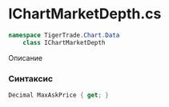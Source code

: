 
# IChartMarketDepth.cs
```csharp
namespace TigerTrade.Chart.Data  
    class IChartMarketDepth
```

Описание

### Синтаксис
```csharp
Decimal MaxAskPrice { get; }
```
